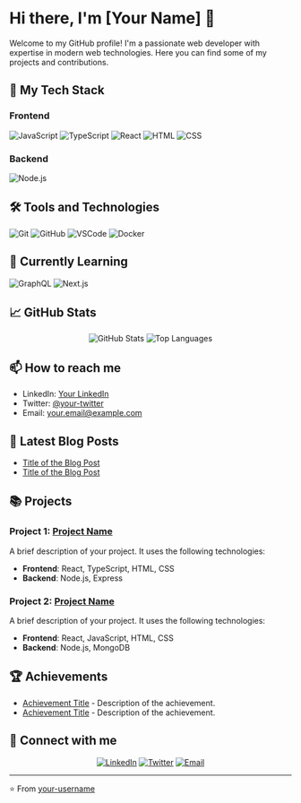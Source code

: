 
# Hi there, I'm [Your Name] 👋

Welcome to my GitHub profile! I'm a passionate web developer with expertise in modern web technologies. Here you can find some of my projects and contributions.

## 🚀 My Tech Stack

### Frontend

![JavaScript](https://img.shields.io/badge/-JavaScript-F7DF1E?style=flat&logo=JavaScript&logoColor=black)
![TypeScript](https://img.shields.io/badge/-TypeScript-007ACC?style=flat&logo=TypeScript&logoColor=white)
![React](https://img.shields.io/badge/-React-61DAFB?style=flat&logo=React&logoColor=white)
![HTML](https://img.shields.io/badge/-HTML5-E34F26?style=flat&logo=HTML5&logoColor=white)
![CSS](https://img.shields.io/badge/-CSS3-1572B6?style=flat&logo=CSS3&logoColor=white)

### Backend

![Node.js](https://img.shields.io/badge/-Node.js-339933?style=flat&logo=Node.js&logoColor=white)

## 🛠 Tools and Technologies

![Git](https://img.shields.io/badge/-Git-F05032?style=flat&logo=Git&logoColor=white)
![GitHub](https://img.shields.io/badge/-GitHub-181717?style=flat&logo=GitHub&logoColor=white)
![VSCode](https://img.shields.io/badge/-VSCode-007ACC?style=flat&logo=Visual%20Studio%20Code&logoColor=white)
![Docker](https://img.shields.io/badge/-Docker-2496ED?style=flat&logo=Docker&logoColor=white)

## 🌱 Currently Learning

![GraphQL](https://img.shields.io/badge/-GraphQL-E10098?style=flat&logo=GraphQL&logoColor=white)
![Next.js](https://img.shields.io/badge/-Next.js-000000?style=flat&logo=Next.js&logoColor=white)

## 📈 GitHub Stats

<p align="center">
  <img src="https://github-readme-stats.vercel.app/api?username=your-username&show_icons=true&hide=issues&count_private=true&theme=radical" alt="GitHub Stats" />
  <img src="https://github-readme-stats.vercel.app/api/top-langs/?username=your-username&layout=compact&theme=radical" alt="Top Languages" />
</p>

## 📫 How to reach me

- LinkedIn: [Your LinkedIn](https://www.linkedin.com/in/your-linkedin/)
- Twitter: [@your-twitter](https://twitter.com/your-twitter)
- Email: [your.email@example.com](mailto:your.email@example.com)

## 📝 Latest Blog Posts

<!-- BLOG-POST-LIST:START -->
- [Title of the Blog Post](https://your-blog.com/title-of-the-blog-post)
- [Title of the Blog Post](https://your-blog.com/title-of-the-blog-post)
<!-- BLOG-POST-LIST:END -->

## 📚 Projects

### Project 1: [Project Name](https://github.com/your-username/project-name)
A brief description of your project. It uses the following technologies:
- **Frontend**: React, TypeScript, HTML, CSS
- **Backend**: Node.js, Express

### Project 2: [Project Name](https://github.com/your-username/project-name)
A brief description of your project. It uses the following technologies:
- **Frontend**: React, JavaScript, HTML, CSS
- **Backend**: Node.js, MongoDB

## 🏆 Achievements

- [Achievement Title](https://link-to-achievement.com) - Description of the achievement.
- [Achievement Title](https://link-to-achievement.com) - Description of the achievement.

## 🔗 Connect with me

<p align="center">
  <a href="https://www.linkedin.com/in/your-linkedin"><img src="https://img.shields.io/badge/LinkedIn-0077B5?style=for-the-badge&logo=linkedin&logoColor=white" alt="LinkedIn"></a>
  <a href="https://twitter.com/your-twitter"><img src="https://img.shields.io/badge/Twitter-1DA1F2?style=for-the-badge&logo=twitter&logoColor=white" alt="Twitter"></a>
  <a href="mailto:your.email@example.com"><img src="https://img.shields.io/badge/Email-D14836?style=for-the-badge&logo=gmail&logoColor=white" alt="Email"></a>
</p>

---

⭐️ From [your-username](https://github.com/your-username)
